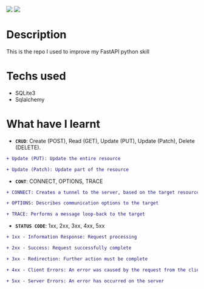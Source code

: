 [![](https://img.shields.io/badge/FASTAPI-orange?style=for-the-badge)](https://docs.rs/crate/redant/latest)
[![](https://img.shields.io/badge/PYTHON-python?style=for-the-badge)](https://docs.rs/crate/redant/latest)

# Description

This is the repo I used to improve my FastAPI python skill

# Techs used

- SQLite3
- Sqlalchemy

# What have I learnt
- **`CRUD`**: Create (POST), Read (GET), Update (PUT), Update (Patch), Delete (DELETE).

```diff
+ Update (PUT): Update the entire resource

+ Update (Patch): Update part of the resource
```
- **`CONT`**: CONNECT, OPTIONS, TRACE

```diff
+ CONNECT: Creates a tunnel to the server, based on the target resource

+ OPTIONS: Describes communication options to the target

+ TRACE: Performs a message loop-back to the target
```

- **`STATUS CODE`**: 1xx, 2xx, 3xx, 4xx, 5xx

```diff
+ 1xx - Information Response: Request processing

+ 2xx - Success: Request successfully complete

+ 3xx - Redirection: Further action must be complete

+ 4xx - Client Errors: An error was caused by the request from the client

+ 5xx - Server Errors: An error has occurred on the server
```

